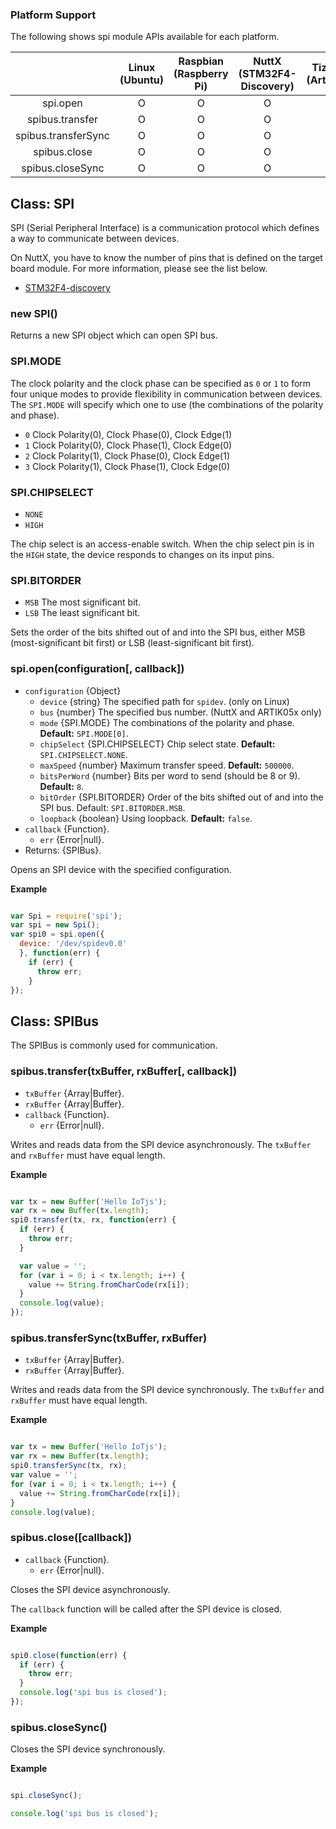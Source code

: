 ### Platform Support

The following shows spi module APIs available for each platform.

|  | Linux<br/>(Ubuntu) | Raspbian<br/>(Raspberry Pi) | NuttX<br/>(STM32F4-Discovery) | TizenRT<br/>(Artik053) |
| :---: | :---: | :---: | :---: | :---: |
| spi.open | O | O | O | - |
| spibus.transfer | O | O | O | - |
| spibus.transferSync | O | O | O | - |
| spibus.close | O | O | O | - |
| spibus.closeSync | O | O | O | - |


## Class: SPI

SPI (Serial Peripheral Interface) is a communication protocol which defines a way to communicate between devices.

On NuttX, you have to know the number of pins that is defined on the target board module. For more information, please see the list below.
  * [STM32F4-discovery](../targets/nuttx/stm32f4dis/IoT.js-API-Stm32f4dis.md)

### new SPI()

Returns a new SPI object which can open SPI bus.

### SPI.MODE
The clock polarity and the clock phase can be specified as `0` or `1` to form four unique modes to provide flexibility in communication between devices. The `SPI.MODE` will specify which one to use (the combinations of the polarity and phase).

* `0` Clock Polarity(0), Clock Phase(0), Clock Edge(1)
* `1` Clock Polarity(0), Clock Phase(1), Clock Edge(0)
* `2` Clock Polarity(1), Clock Phase(0), Clock Edge(1)
* `3` Clock Polarity(1), Clock Phase(1), Clock Edge(0)


### SPI.CHIPSELECT
* `NONE`
* `HIGH`

The chip select is an access-enable switch. When the chip select pin is in the `HIGH` state, the device responds to changes on its input pins.

### SPI.BITORDER
* `MSB` The most significant bit.
* `LSB` The least significant bit.

Sets the order of the bits shifted out of and into the SPI bus, either MSB (most-significant bit first) or LSB (least-significant bit first).

### spi.open(configuration[, callback])
* `configuration` {Object}
  * `device` {string} The specified path for `spidev`. (only on Linux)
  * `bus` {number} The specified bus number. (NuttX and ARTIK05x only)
  * `mode` {SPI.MODE} The combinations of the polarity and phase. **Default:** `SPI.MODE[0]`.
  * `chipSelect` {SPI.CHIPSELECT} Chip select state. **Default:** `SPI.CHIPSELECT.NONE`.
  * `maxSpeed` {number} Maximum transfer speed. **Default:** `500000`.
  * `bitsPerWord` {number} Bits per word to send (should be 8 or 9). **Default:** `8`.
  * `bitOrder` {SPI.BITORDER} Order of the bits shifted out of and into the SPI bus. Default: `SPI.BITORDER.MSB`.
  * `loopback` {boolean} Using loopback. **Default:** `false`.
* `callback` {Function}.
  * `err` {Error|null}.
* Returns: {SPIBus}.

Opens an SPI device with the specified configuration.

**Example**

```js

var Spi = require('spi');
var spi = new Spi();
var spi0 = spi.open({
  device: '/dev/spidev0.0'
  }, function(err) {
    if (err) {
      throw err;
    }
});

```

## Class: SPIBus

The SPIBus is commonly used for communication.

### spibus.transfer(txBuffer, rxBuffer[, callback])
* `txBuffer` {Array|Buffer}.
* `rxBuffer` {Array|Buffer}.
* `callback` {Function}.
  * `err` {Error|null}.

Writes and reads data from the SPI device asynchronously.
The `txBuffer` and `rxBuffer` must have equal length.

**Example**

```js

var tx = new Buffer('Hello IoTjs');
var rx = new Buffer(tx.length);
spi0.transfer(tx, rx, function(err) {
  if (err) {
    throw err;
  }

  var value = '';
  for (var i = 0; i < tx.length; i++) {
    value += String.fromCharCode(rx[i]);
  }
  console.log(value);
});

```

### spibus.transferSync(txBuffer, rxBuffer)
* `txBuffer` {Array|Buffer}.
* `rxBuffer` {Array|Buffer}.

Writes and reads data from the SPI device synchronously.
The `txBuffer` and `rxBuffer` must have equal length.

**Example**

```js

var tx = new Buffer('Hello IoTjs');
var rx = new Buffer(tx.length);
spi0.transferSync(tx, rx);
var value = '';
for (var i = 0; i < tx.length; i++) {
  value += String.fromCharCode(rx[i]);
}
console.log(value);

```

### spibus.close([callback])
* `callback` {Function}.
  * `err` {Error|null}.

Closes the SPI device asynchronously.

The `callback` function will be called after the SPI device is closed.

**Example**
```js

spi0.close(function(err) {
  if (err) {
    throw err;
  }
  console.log('spi bus is closed');
});

```

### spibus.closeSync()

Closes the SPI device synchronously.

**Example**
```js

spi.closeSync();

console.log('spi bus is closed');

```

